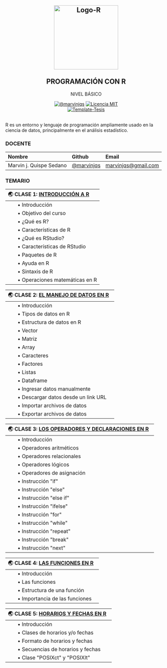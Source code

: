 <h2 align="center">
  <a href="https://marvinjqs.github.io//curso_R_basico/slides/00_Presentacion/00_Presentacion.html" title="R-Básico">
    <img alt="Logo-R" src="https://adamslab.nl/wp-content/uploads/2019/04/R_logo.svg_.png" width="200px" height="200px" />
  </a>
  <br /><br />
  PROGRAMACIÓN CON R </h2>
<p align="center">NIVEL BÁSICO</p>
<div align="center"><a href="https://www.linkedin.com/in/marvinjqs/"><img alt="@marvinjqs" 
src="https://img.shields.io/badge/Autor-Marvin%20J.%20Quispe-lightgrey" /></a>
<a href="https://opensource.org/licenses/MIT/"><img alt="Licencia MIT" 
src="https://img.shields.io/github/license/marvinjqs/curso_R_basico?label=License" />
</a>  
<br><a href="https://github.com/Template-Latex/Template-Tesis/"><img alt="Template-Tesis" src="https://latex.ppizarror.com/res/badges/tesis.svg" /></a>

</div><br />

R es un entorno y lenguaje de programación ampliamente usado en la ciencia de datos, principalmente en el análisis estadístico.

### DOCENTE

| Nombre                  | Github        |  Email         |
|:--------------------    |:--------------| :--------------|
| Marvin j. Quispe Sedano | [@marvinjqs](https://github.com/marvinjqs)| marvinjqs@gmail.com |


### TEMARIO

| 🌏 CLASE 1: [INTRODUCCIÓN A R](https://marvinjqs.github.io/curso_R_basico/slides/01_Introduccion_a_R/01_Introduccion_a_R.html)  &nbsp;  |
|:---------------------------------------------------------------|
| &nbsp;  &nbsp;  &nbsp;  &nbsp;• Introducción |
| &nbsp;  &nbsp;  &nbsp;  &nbsp;• Objetivo del curso |
| &nbsp;  &nbsp;  &nbsp;  &nbsp;• ¿Qué es R? |
| &nbsp;  &nbsp;  &nbsp;  &nbsp;• Características de R |
| &nbsp;  &nbsp;  &nbsp;  &nbsp;• ¿Qué es RStudio? |
| &nbsp;  &nbsp;  &nbsp;  &nbsp;• Características de RStudio |
| &nbsp;  &nbsp;  &nbsp;  &nbsp;• Paquetes de R |
| &nbsp;  &nbsp;  &nbsp;  &nbsp;• Ayuda en R |
| &nbsp;  &nbsp;  &nbsp;  &nbsp;• Sintaxis de R |
| &nbsp;  &nbsp;  &nbsp;  &nbsp;• Operaciones matemáticas en R |

| 🌏 CLASE 2: [EL MANEJO DE DATOS EN R](https://marvinjqs.github.io/curso_R_basico/slides/02_Datos_en_R/02_Datos_en_R.html)  &nbsp;  |
|:---------------------------------------------------------------|
| &nbsp;  &nbsp;  &nbsp;  &nbsp;• Introducción |
| &nbsp;  &nbsp;  &nbsp;  &nbsp;• Tipos de datos en R |
| &nbsp;  &nbsp;  &nbsp;  &nbsp;• Estructura de datos en R |
| &nbsp;  &nbsp;  &nbsp;  &nbsp;• Vector|
| &nbsp;  &nbsp;  &nbsp;  &nbsp;• Matriz |
| &nbsp;  &nbsp;  &nbsp;  &nbsp;• Array |
| &nbsp;  &nbsp;  &nbsp;  &nbsp;• Caracteres |
| &nbsp;  &nbsp;  &nbsp;  &nbsp;• Factores |
| &nbsp;  &nbsp;  &nbsp;  &nbsp;• Listas |
| &nbsp;  &nbsp;  &nbsp;  &nbsp;• Dataframe |
| &nbsp;  &nbsp;  &nbsp;  &nbsp;• Ingresar datos manualmente |
| &nbsp;  &nbsp;  &nbsp;  &nbsp;• Descargar datos desde un link URL |
| &nbsp;  &nbsp;  &nbsp;  &nbsp;• Importar archivos de datos |
| &nbsp;  &nbsp;  &nbsp;  &nbsp;• Exportar archivos de datos |

| 🌏 CLASE 3: [LOS OPERADORES Y DECLARACIONES EN R](https://marvinjqs.github.io/curso_R_basico/slides/03_Operadores_y_declaraciones/03_Operadores_y_declaraciones.html)  &nbsp;  |
|:---------------------------------------------------------------|
| &nbsp;  &nbsp;  &nbsp;  &nbsp;• Introducción |
| &nbsp;  &nbsp;  &nbsp;  &nbsp;• Operadores aritméticos |
| &nbsp;  &nbsp;  &nbsp;  &nbsp;• Operadores relacionales |
| &nbsp;  &nbsp;  &nbsp;  &nbsp;• Operadores lógicos |
| &nbsp;  &nbsp;  &nbsp;  &nbsp;• Operadores de asignación |
| &nbsp;  &nbsp;  &nbsp;  &nbsp;• Instrucción "if" |
| &nbsp;  &nbsp;  &nbsp;  &nbsp;• Instrucción "else" |
| &nbsp;  &nbsp;  &nbsp;  &nbsp;• Instrucción "else if" |
| &nbsp;  &nbsp;  &nbsp;  &nbsp;• Instrucción "ifelse" |
| &nbsp;  &nbsp;  &nbsp;  &nbsp;• Instrucción "for" |
| &nbsp;  &nbsp;  &nbsp;  &nbsp;• Instrucción "while" |
| &nbsp;  &nbsp;  &nbsp;  &nbsp;• Instrucción "repeat" |
| &nbsp;  &nbsp;  &nbsp;  &nbsp;• Instrucción "break" |
| &nbsp;  &nbsp;  &nbsp;  &nbsp;• Instrucción "next" |

| 🌏 CLASE 4: [LAS FUNCIONES EN R](https://marvinjqs.github.io/curso_R_basico/slides/04_Funciones/04_Funciones.html)  &nbsp;  |
|:---------------------------------------------------------------|
| &nbsp;  &nbsp;  &nbsp;  &nbsp;• Introducción |
| &nbsp;  &nbsp;  &nbsp;  &nbsp;• Las funciones |
| &nbsp;  &nbsp;  &nbsp;  &nbsp;• Estructura de una función |
| &nbsp;  &nbsp;  &nbsp;  &nbsp;• Importancia de las funciones |

| 🌏 CLASE 5: [HORARIOS Y FECHAS EN R](https://marvinjqs.github.io/curso_R_basico/slides/05_Horarios_y_fechas/05_Horarios_y_fechas.html)  &nbsp;  |
|:---------------------------------------------------------------|
| &nbsp;  &nbsp;  &nbsp;  &nbsp;• Introducción |
| &nbsp;  &nbsp;  &nbsp;  &nbsp;• Clases de horarios y/o fechas |
| &nbsp;  &nbsp;  &nbsp;  &nbsp;• Formato de horarios y fechas |
| &nbsp;  &nbsp;  &nbsp;  &nbsp;• Secuencias de horarios y fechas |
| &nbsp;  &nbsp;  &nbsp;  &nbsp;• Clase "POSIXct" y "POSIXlt" |


